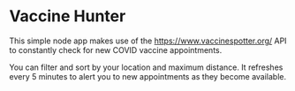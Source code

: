 # Vaccine Hunter
This simple node app makes use of the https://www.vaccinespotter.org/ API to constantly check for new COVID vaccine appointments.

You can filter and sort by your location and maximum distance. It refreshes every 5 minutes to alert you to new appointments as they become available.